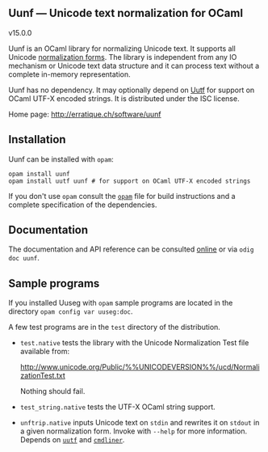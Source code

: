 Uunf — Unicode text normalization for OCaml
-------------------------------------------------------------------------------
v15.0.0

Uunf is an OCaml library for normalizing Unicode text. It supports all
Unicode [normalization forms][nf]. The library is independent from any
IO mechanism or Unicode text data structure and it can process text
without a complete in-memory representation.

Uunf has no dependency. It may optionally depend on [Uutf][uutf] for
support on OCaml UTF-X encoded strings. It is distributed under the
ISC license.

[nf]: http://www.unicode.org/reports/tr15/
[uutf]: http://erratique.ch/software/uutf

Home page: http://erratique.ch/software/uunf  

## Installation

Uunf can be installed with `opam`:

    opam install uunf
    opam install uutf uunf # for support on OCaml UTF-X encoded strings

If you don't use `opam` consult the [`opam`](opam) file for build
instructions and a complete specification of the dependencies.


## Documentation

The documentation and API reference can be consulted [online][doc] or
via `odig doc uunf`.

[doc]: http://erratique.ch/software/uunf/doc/


## Sample programs

If you installed Uuseg with `opam` sample programs are located in
the directory `opam config var uuseg:doc`.

A few test programs are in the `test` directory of the distribution.

- `test.native` tests the library with the Unicode Normalization Test
  file available from:

  http://www.unicode.org/Public/%%UNICODEVERSION%%/ucd/NormalizationTest.txt

  Nothing should fail.

- `test_string.native` tests the UTF-X OCaml string support.

- `unftrip.native` inputs Unicode text on `stdin` and rewrites it on
  `stdout` in a given normalization form. Invoke with `--help` for more
  information. Depends on [`uutf`](http://erratique.ch/software/uutf)
  and [`cmdliner`](http://erratique.ch/software/cmdliner).
